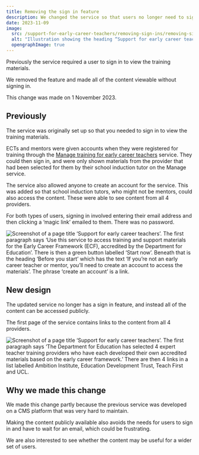 ```yaml
---
title: Removing the sign in feature
description: We changed the service so that users no longer need to sign in to view the content.
date: 2023-11-09
image:
  src: /support-for-early-career-teachers/removing-sign-ins/removing-sign-ins.png
  alt: "Illustration showing the heading “Support for early career teachers” with a sign in form scribbed out"
  opengraphImage: true
---
```


Previously the service required a user to sign in to view the training materials.

We removed the feature and made all of the content viewable without signing in.

This change was made on 1 November 2023.

## Previously

The service was originally set up so that you needed to sign in to view the training materials.

ECTs and mentors were given accounts when they were registered for training through the [Manage training for early career teachers](/manage-training/) service. They could then sign in, and were only shown materials from the provider that had been selected for them by their school induction tutor on the Manage service.

The service also allowed anyone to create an account for the service. This was added so that school induction tutors, who might not be mentors, could also access the content. These were able to see content from all 4 providers.

For both types of users, signing in involved entering their email address and then clicking a ‘magic link’ emailed to them. There was no password.

![Screenshot of a page title ‘Support for early career teachers’. The first paragraph says ‘Use this service to access training and support materials for the Early Career Framework (ECF), accredited by the Department for Education’. There is then a green button labelled ‘Start now’. Beneath that is the heading ‘Before you start’ which has the text ‘If you’re not an early career teacher or mentor, you’ll need to create an account to access the materials’. The phrase ‘create an account’ is a link.](support-previous.png "The previous start page")

## New design

The updated service no longer has a sign in feature, and instead all of the content can be accessed publicly.

The first page of the service contains links to the content from all 4 providers.

![Screenshot of a page title ‘Support for early career teachers’. The first paragraph says ‘The Department for Education has selected 4 expert teacher training providers who have each developed their own accredited materials based on the early career framework.’ There are then 4 links in a list labelled Ambition Institute, Education Development Trust, Teach First and UCL.](support-new.png "The new start page")

## Why we made this change

We made this change partly because the previous service was developed on a CMS platform that was very hard to maintain.

Making the content publicly available also avoids the needs for users to sign in and have to wait for an email, which could be frustrating.

We are also interested to see whether the content may be useful for a wider set of users.
